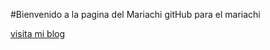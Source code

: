 #Bienvenido a la pagina del Mariachi
gitHub para el mariachi

[visita mi blog](http://www.google.com)
